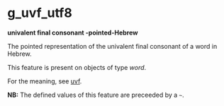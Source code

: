 # g_uvf_utf8

**univalent final consonant -pointed-Hebrew**


The pointed representation of the univalent final consonant of a word in Hebrew.

This feature is present on objects of type *word*.

For the meaning, see [uvf](uvf).

**NB:**
The defined values of this feature are preceeded by a `~`.



